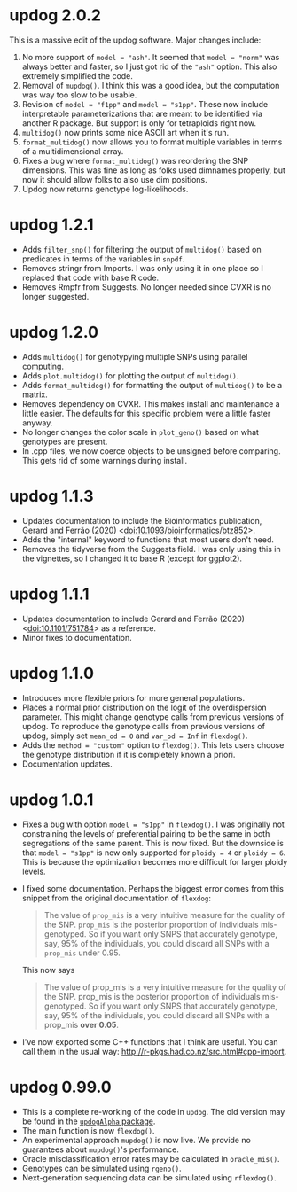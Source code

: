 # updog 2.0.2

This is a massive edit of the updog software. Major changes include:

1. No more support of `model = "ash"`. It seemed that `model = "norm"`
   was always better and faster, so I just got rid of the `"ash"` option.
   This also extremely simplified the code.
2. Removal of `mupdog()`. I think this was a good idea, but the 
   computation was way too slow to be usable.
3. Revision of `model = "f1pp"` and `model = "s1pp"`. These now include
   interpretable parameterizations that are meant to be identified
   via another R package. But support is only for tetraploids right now.
4. `multidog()` now prints some nice ASCII art when it's run.
5. `format_multidog()` now allows you to format multiple variables in terms of a multidimensional array.
6. Fixes a bug where `format_multidog()` was reordering the SNP dimensions. This was fine as long as folks used dimnames properly, but now it should allow folks to also use dim positions.
7. Updog now returns genotype log-likelihoods.


# updog 1.2.1

- Adds `filter_snp()` for filtering the output of `multidog()` based
  on predicates in terms of the variables in `snpdf`.
- Removes stringr from Imports. I was only using it in one place so I
  replaced that code with base R code.
- Removes Rmpfr from Suggests. No longer needed since CVXR is no longer
  suggested.

# updog 1.2.0

- Adds `multidog()` for genotypying multiple SNPs using parallel computing.
- Adds `plot.multidog()` for plotting the output of `multidog()`.
- Adds `format_multidog()` for formatting the output of `multidog()` to be
  a matrix.
- Removes dependency on CVXR. This makes install and maintenance a little easier. 
  The defaults for this specific problem were a little faster anyway.
- No longer changes the color scale in `plot_geno()` based on what 
  genotypes are present.
- In .cpp files, we now coerce objects to be unsigned before comparing. This
  gets rid of some warnings during install.

# updog 1.1.3

- Updates documentation to include the Bioinformatics publication,
  Gerard and Ferrão (2020) 
  \<[doi:10.1093/bioinformatics/btz852](https://doi.org/10.1093/bioinformatics/btz852)\>.
- Adds the "internal" keyword to functions that most users don't need.
- Removes the tidyverse from the Suggests field. I was only using this in 
  the vignettes, so I changed it to base R (except for ggplot2).

# updog 1.1.1

- Updates documentation to include Gerard and Ferrão (2020) 
  \<[doi:10.1101/751784](https://doi.org/10.1101/751784)\>
  as a reference.
- Minor fixes to documentation.

# updog 1.1.0

- Introduces more flexible priors for more general populations.
- Places a normal prior distribution on the logit of the
  overdispersion parameter. This might change genotype calls from
  previous versions of updog. To reproduce the genotype calls from
  previous versions of updog, simply set `mean_od = 0` and `var_od =
  Inf` in `flexdog()`.
- Adds the `method = "custom"` option to `flexdog()`. This lets users
  choose the genotype distribution if it is completely known a priori.
- Documentation updates.

# updog 1.0.1

- Fixes a bug with option `model = "s1pp"` in `flexdog()`. I was
  originally not constraining the levels of preferential pairing to be
  the same in both segregations of the same parent. This is now
  fixed. But the downside is that `model = "s1pp"` is now only
  supported for `ploidy = 4` or `ploidy = 6`. This is because the
  optimization becomes more difficult for larger ploidy levels.
- I fixed some documentation. Perhaps the biggest error comes from
  this snippet from the original documentation of `flexdog`:

    > The value of `prop_mis` is a very intuitive measure for the
    > quality of the SNP. `prop_mis` is the posterior proportion of
    > individuals mis-genotyped. So if you want only SNPS that
    > accurately genotype, say, 95% of the individuals, you could
    > discard all SNPs with a `prop_mis` under 0.95.

    This now says

    > The value of prop_mis is a very intuitive measure for the
    > quality of the SNP. prop_mis is the posterior proportion of
    > individuals mis-genotyped. So if you want only SNPS that
    > accurately genotype, say, 95% of the individuals, you could
    > discard all SNPs with a prop_mis **over 0.05**.
- I've now exported some C++ functions that I think are useful. You
  can call them in the usual way:
  <http://r-pkgs.had.co.nz/src.html#cpp-import>.


# updog 0.99.0

- This is a complete re-working of the code in `updog`. The old
  version may be found in the [`updogAlpha`
  package](https://github.com/dcgerard/updogAlpha).
- The main function is now `flexdog()`.
- An experimental approach `mupdog()` is now live. We provide no
  guarantees about `mupdog()`'s performance.
- Oracle misclassification error rates may be calculated in
  `oracle_mis()`.
- Genotypes can be simulated using `rgeno()`.
- Next-generation sequencing data can be simulated using `rflexdog()`.

